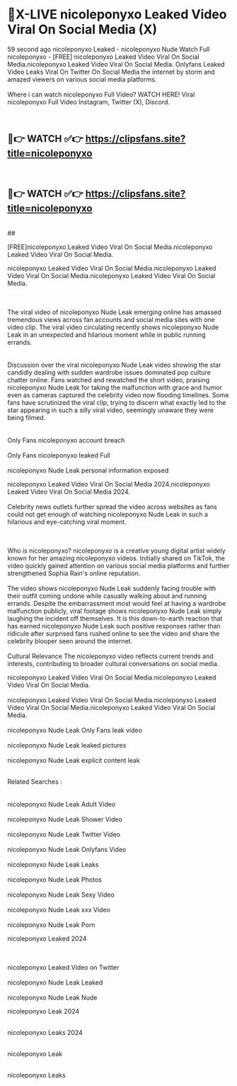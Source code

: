 # 🔴X-LIVE nicoleponyxo Leaked Video Viral On Social Media (X)<br>


59 second ago nicoleponyxo Leaked  - nicoleponyxo Nude  Watch Full nicoleponyxo - [FREE] nicoleponyxo Leaked Video Viral On Social Media.nicoleponyxo Leaked Video Viral On Social Media.   Onlyfans Leaked Video Leaks Viral On Twitter On Social Media the internet by storm and amazed viewers on various social media platforms. <br><br>
Where i can watch nicoleponyxo Full Video? WATCH HERE! Viral nicoleponyxo Full Video Instagram, Twitter (X), Discord. <br>


 <br>

##  🔴👉 WATCH ✅👉  <a href="https://clipsfans.site?title=nicoleponyxo&ref=git">https://clipsfans.site?title=nicoleponyxo</a> <br>
  <br>

##  🔴👉 WATCH ✅👉  <a href="https://clipsfans.site?title=nicoleponyxo&ref=git">https://clipsfans.site?title=nicoleponyxo</a> <br>
  <br>
  ##



[FREE]nicoleponyxo Leaked Video Viral On Social Media.nicoleponyxo Leaked Video Viral On Social Media. <br>

nicoleponyxo Leaked Video Viral On Social Media.nicoleponyxo Leaked Video Viral On Social Media.nicoleponyxo Leaked Video Viral On Social Media. <br>


  <br>

  <br>
The viral video of nicoleponyxo Nude Leak emerging online has amassed tremendous views across fan accounts and social media sites with one video clip. The viral video circulating recently shows nicoleponyxo Nude Leak in an unexpected and hilarious moment while in public running errands.<br>
<br>


<br>
Discussion over the viral nicoleponyxo Nude Leak video showing the star candidly dealing with sudden wardrobe issues dominated pop culture chatter online. Fans watched and rewatched the short video, praising nicoleponyxo Nude Leak for taking the malfunction with grace and humor even as cameras captured the celebrity video now flooding timelines. Some fans have scrutinized the viral clip, trying to discern what exactly led to the star appearing in such a silly viral video, seemingly unaware they were being filmed.<br>
<br>
<br> 
Only Fans nicoleponyxo account breach<br>
<br>
Only Fans nicoleponyxo leaked Full <br>
<br>
nicoleponyxo Nude Leak personal information exposed<br>

nicoleponyxo Leaked Video Viral On Social Media 2024.nicoleponyxo Leaked Video Viral On Social Media 2024. <br>
<br>
Celebrity news outlets further spread the video across websites as fans could not get enough of watching nicoleponyxo Nude Leak in such a hilarious and eye-catching viral moment.<br>
<br>

<br>
Who is nicoleponyxo? nicoleponyxo is a creative young digital artist widely known for her amazing nicoleponyxo videos. Initially shared on TikTok, the video quickly gained attention on various social media platforms and further strengthened Sophia Rain's online reputation.<br>
<br>
The video shows nicoleponyxo Nude Leak suddenly facing trouble with their outfit coming undone while casually walking about and running errands. Despite the embarrassment most would feel at having a wardrobe malfunction publicly, viral footage shows nicoleponyxo Nude Leak simply laughing the incident off themselves. It is this down-to-earth reaction that has earned nicoleponyxo Nude Leak such positive responses rather than ridicule after surprised fans rushed online to see the video and share the celebrity blooper seen around the internet.<br>
<br>
Cultural Relevance The nicoleponyxo video reflects current trends and interests, contributing to broader cultural conversations on social media.<br>

nicoleponyxo Leaked Video Viral On Social Media.nicoleponyxo Leaked Video Viral On Social Media.<br>
<br>
nicoleponyxo Leaked Video Viral On Social Media.nicoleponyxo Leaked Video Viral On Social Media.nicoleponyxo Leaked Video Viral On Social Media.<br>
<br>
nicoleponyxo Nude Leak Only Fans leak video<br>
<br>
nicoleponyxo Nude Leak leaked pictures<br>
<br>
nicoleponyxo Nude Leak explicit content leak<br>


<br>
Related Searches :<br>
<br>

<br>
nicoleponyxo Nude Leak Adult Video<br>
<br>
nicoleponyxo Nude Leak Shower Video<br>
<br>
nicoleponyxo Nude Leak Twitter Video<br>
<br>
nicoleponyxo Nude Leak Onlyfans Video<br>
<br>
nicoleponyxo Nude Leak Leaks<br>
<br>
nicoleponyxo Nude Leak Photos<br>

<br>
nicoleponyxo Nude Leak Sexy Video<br>
<br>
nicoleponyxo Nude Leak xxx Video<br>
<br>
nicoleponyxo Nude Leak Porn<br>

nicoleponyxo  Leaked 2024 <br> <br>
<br>

nicoleponyxo Leaked Video on Twitter <br>
<br>
nicoleponyxo Nude Leak Leaked<br>
<br>
nicoleponyxo Nude Leak Nude<br>


nicoleponyxo  Leak 2024 <br> <br>



nicoleponyxo  Leaks 2024 <br> <br>



 
nicoleponyxo  Leak<br> <br>



nicoleponyxo  Leaks<br> <br>





</p>




 



</p>










